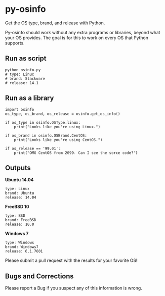 py-osinfo
=========

Get the OS type, brand, and release with Python.

Py-osinfo should work without any extra programs or libraries, beyond 
what your OS provides. The goal is for this to work on every OS that Python 
supports.

Run as script
-----

    python osinfo.py
    # type: Linux
    # brand: Slackware
    # release: 14.1


Run as a library
-----

    import osinfo
    os_type, os_brand, os_release = osinfo.get_os_info()

    if os_type in osinfo.OSType.linux:
        print("Looks like you're using Linux.")

    if os_brand in osinfo.OSBrand.CentOS:
        print("Looks like you're using CentOS.")

    if os_release == '99.01':
        print("OMG CentOS from 2099. Can I see the sorce code?")


Outputs
-----

__Ubuntu 14.04__

    type: Linux
    brand: Ubuntu
    release: 14.04

__FreeBSD 10__

    type: BSD
    brand: FreeBSD
    release: 10.0

__Windows 7__

    type: Windows
    brand: Windows7
    release: 6.1.7601

Please submit a pull request with the results for your favorite OS!


Bugs and Corrections
-----

Please report a Bug if you suspect any of this information is wrong.

